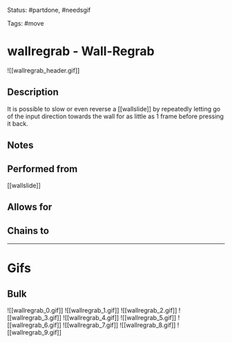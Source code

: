 Status: #partdone, #needsgif 

Tags: #move

# wallregrab - Wall-Regrab
![[wallregrab_header.gif]]
## Description
It is possible to slow or even reverse a [[wallslide]] by repeatedly letting go of the input direction towards the wall for as little as 1 frame before pressing it back.

## Notes


## Performed from
[[wallslide]]

## Allows for


## Chains to


___
# Gifs
## Bulk
![[wallregrab_0.gif]]
![[wallregrab_1.gif]]
![[wallregrab_2.gif]]
![[wallregrab_3.gif]]
![[wallregrab_4.gif]]
![[wallregrab_5.gif]]
![[wallregrab_6.gif]]
![[wallregrab_7.gif]]
![[wallregrab_8.gif]]
![[wallregrab_9.gif]]